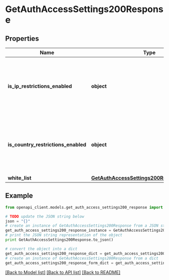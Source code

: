 # GetAuthAccessSettings200Response


## Properties
Name | Type | Description | Notes
------------ | ------------- | ------------- | -------------
**is_ip_restrictions_enabled** | **object** | Это логическое значение, которое показывает, включено ли ограничение доступа по IP-адресу. | 
**is_country_restrictions_enabled** | **object** | Это логическое значение, которое показывает, включено ли ограничение доступа по стране. | 
**white_list** | [**GetAuthAccessSettings200ResponseWhiteList**](GetAuthAccessSettings200ResponseWhiteList.md) |  | 

## Example

```python
from openapi_client.models.get_auth_access_settings200_response import GetAuthAccessSettings200Response

# TODO update the JSON string below
json = "{}"
# create an instance of GetAuthAccessSettings200Response from a JSON string
get_auth_access_settings200_response_instance = GetAuthAccessSettings200Response.from_json(json)
# print the JSON string representation of the object
print GetAuthAccessSettings200Response.to_json()

# convert the object into a dict
get_auth_access_settings200_response_dict = get_auth_access_settings200_response_instance.to_dict()
# create an instance of GetAuthAccessSettings200Response from a dict
get_auth_access_settings200_response_form_dict = get_auth_access_settings200_response.from_dict(get_auth_access_settings200_response_dict)
```
[[Back to Model list]](../README.md#documentation-for-models) [[Back to API list]](../README.md#documentation-for-api-endpoints) [[Back to README]](../README.md)


